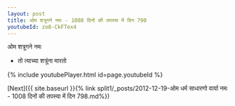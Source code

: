 ```yaml
---
layout: post
title: ओम शत्रूगने नमः - 1008 दिनों की तपस्या में दिन 790
youtubeId: zo8-CkFTex4
---
```

 
 
 ओम शत्रूगने नमः  
 
 -  तो त्याच्या शत्रूंना मारतो 
 
  
 
  
 
 
 
 
 
 


{% include youtubePlayer.html id=page.youtubeId %}
 
[Next]({{ site.baseurl }}{% link  split1/_posts/2012-12-19-ओम धर्म साधारणो वार्या नमः - 1008 दिनों की तपस्या में दिन 798.md%})
 
